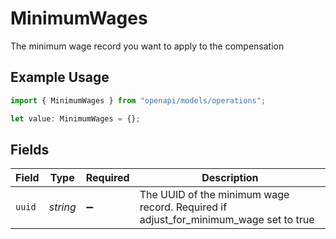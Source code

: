 # MinimumWages

The minimum wage record you want to apply to the compensation

## Example Usage

```typescript
import { MinimumWages } from "openapi/models/operations";

let value: MinimumWages = {};
```

## Fields

| Field                                                                                | Type                                                                                 | Required                                                                             | Description                                                                          |
| ------------------------------------------------------------------------------------ | ------------------------------------------------------------------------------------ | ------------------------------------------------------------------------------------ | ------------------------------------------------------------------------------------ |
| `uuid`                                                                               | *string*                                                                             | :heavy_minus_sign:                                                                   | The UUID of the minimum wage record. Required if adjust_for_minimum_wage set to true |